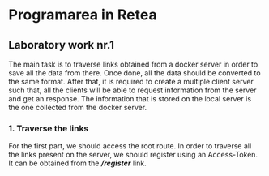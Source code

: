 # Programarea in Retea
## Laboratory work nr.1
The main task is to traverse links obtained from a docker server in order to save all the data from there. Once done, all the data should be converted to the same format. After that, it is required to create a multiple client server such that, all the clients will be able to request information from the server and get an response. The information that is stored on the local server is the one collected from the docker server.

### 1. Traverse the links
For the first part, we should access the root route. In order to traverse all the links present on the server, we should register using an Access-Token. It can be obtained from the ***/register*** link.
